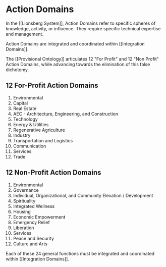 # Action Domains
In the [[Lionsberg System]], Action Domains refer to specific spheres of knowledge, activity, or influence. They require specific technical expertise and management. 

Action Domains are integrated and coordinated within [[Integration Domains]]. 

The [[Provisional Ontology]] articulates 12 "For Profit" and 12 "Non Profit" Action Domains, while advancing towards the elimination of this false dichotomy. 

## 12 For-Profit Action Domains
1. Environmental 
2. Capital 
3. Real Estate
4. AEC - Architecture, Engineering, and Construction 
5. Technology
6. Energy & Utilities 
7. Regenerative Agriculture 
8. Industry 
9. Transportation and Logistics 
10. Communication 
11. Services 
12. Trade  

## 12 Non-Profit Action Domains  
1. Environmental 
2. Governance 
3. Individual, Organizational, and Community Elevation / Development  
4. Spirituality  
5. Integrated Wellness  
6. Housing 
7. Economic Empowerment  
8. Emergency Relief  
9. Liberation  
10. Services  
11. Peace and Security 
12. Culture and Arts 

Each of these 24 general functions must be integrated and coordinated within [[Integration Domains]]. 

